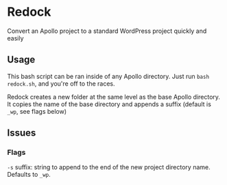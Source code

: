 # Redock

Convert an Apollo project to a standard WordPress project quickly and easily

## Usage
This bash script can be ran inside of any Apollo directory. Just run `bash redock.sh`, and you're off to the races.

Redock creates a new folder at the same level as the base Apollo directory. It copies the name of the base directory and appends a suffix (default is `_wp`, see flags below)

## Issues

### Flags
`-s` suffix: string to append to the end of the new project directory name. Defaults to `_wp`.
